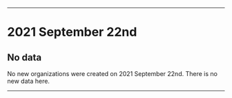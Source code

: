 
***

# 2021 September 22nd

## No data

No new organizations were created on 2021 September 22nd. There is no new data here.

***
